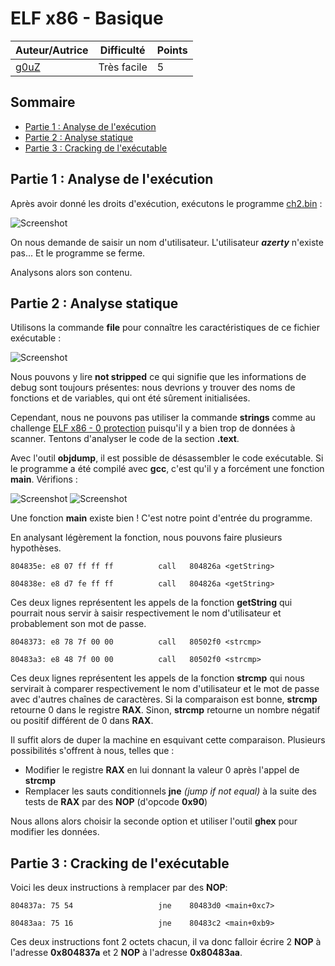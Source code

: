 # ELF x86 - Basique

| Auteur/Autrice | Difficulté | Points |
|----------------|------------|--------|
|     [g0uZ](https://www.root-me.org/g0uZ?lang=fr)       | Très facile|   5    |     

## Sommaire
- [Partie 1 : Analyse de l'exécution](https://github.com/0xS3GFAULT/CTF-WriteUps_Fr/blob/main/rootme/Cracking/Tr%C3%A8s%20facile/ELF%20x86%20-%20Basique/readme.md#partie-1--analyse-de-lex%C3%A9cution)
- [Partie 2 : Analyse statique](https://github.com/0xS3GFAULT/CTF-WriteUps_Fr/blob/main/rootme/Cracking/Tr%C3%A8s%20facile/ELF%20x86%20-%20Basique/readme.md#partie-1--analyse-statique)
- [Partie 3 : Cracking de l'exécutable](https://github.com/0xS3GFAULT/CTF-WriteUps_Fr/blob/main/rootme/Cracking/Tr%C3%A8s%20facile/ELF%20x86%20-%20Basique/readme.md#partie-3--cracking-de-lex%C3%A9cutable)

## Partie 1 : Analyse de l'exécution

Après avoir donné les droits d'exécution, exécutons le programme [ch2.bin](https://github.com/0xS3GFAULT/CTF-WriteUps_Fr/blob/main/rootme/Cracking/Tr%C3%A8s%20facile/ELF%20x86%20-%20Basique/ch2.bin) : 

![Screenshot](./assets/images/exec_ch2.png?raw=true)

On nous demande de saisir un nom d'utilisateur. L'utilisateur **_azerty_** n'existe pas... Et le programme se ferme. 

Analysons alors son contenu.

## Partie 2 : Analyse statique

Utilisons la commande **file** pour connaître les caractéristiques de ce fichier exécutable : 

![Screenshot](./assets/images/file_ch2.png?raw=true)

Nous pouvons y lire **not stripped** ce qui signifie que les informations de debug sont toujours présentes: nous devrions y trouver des noms de fonctions et de variables, qui ont été sûrement initialisées.

Cependant, nous ne pouvons pas utiliser la commande **strings** comme au challenge [ELF x86 - 0 protection](https://github.com/0xS3GFAULT/CTF-WriteUps_Fr/tree/main/rootme/Cracking/Tr%C3%A8s%20facile/ELF%20x86%20-%200%20protection) puisqu'il y a bien trop de données à scanner. Tentons d'analyser le code de la section **.text**.

Avec l'outil **objdump**, il est possible de désassembler le code exécutable. Si le programme a été compilé avec **gcc**, c'est qu'il y a forcément une fonction **main**. Vérifions : 

![Screenshot](./assets/images/objdump_ch2_1.png?raw=true)
![Screenshot](./assets/images/objdump_ch2_2.png?raw=true)

Une fonction **main** existe bien ! C'est notre point d'entrée du programme.

En analysant légèrement la fonction, nous pouvons faire plusieurs hypothèses.

```804835e:	e8 07 ff ff ff       	call   804826a <getString>```

```804838e:	e8 d7 fe ff ff       	call   804826a <getString>``` 

Ces deux lignes représentent les appels de la fonction **getString** qui pourrait nous servir à saisir respectivement le nom d'utilisateur et probablement son mot de passe. 

```8048373:	e8 78 7f 00 00       	call   80502f0 <strcmp>```

```80483a3:	e8 48 7f 00 00       	call   80502f0 <strcmp>```

Ces deux lignes représentent les appels de la fonction **strcmp** qui nous servirait à comparer respectivement le nom d'utilisateur et le mot de passe avec d'autres chaînes de caractères. Si la comparaison est bonne, **strcmp** retourne 0 dans le registre **RAX**. Sinon, **strcmp** retourne un nombre négatif ou positif différent de 0 dans **RAX**. 

Il suffit alors de duper la machine en esquivant cette comparaison. Plusieurs possibilités s'offrent à nous, telles que : 
- Modifier le registre **RAX** en lui donnant la valeur 0 après l'appel de **strcmp**
- Remplacer les sauts conditionnels **jne** *(jump if not equal)* à la suite des tests de **RAX** par des **NOP** (d'opcode **0x90**)

Nous allons alors choisir la seconde option et utiliser l'outil **ghex** pour modifier les données.

##  Partie 3 : Cracking de l'exécutable
Voici les deux instructions à remplacer par des **NOP**:

```804837a:	75 54                	jne    80483d0 <main+0xc7>```

```80483aa:	75 16                	jne    80483c2 <main+0xb9>```

Ces deux instructions font 2 octets chacun, il va donc falloir écrire 2 **NOP** à l'adresse **0x804837a** et 2 **NOP** à l'adresse **0x80483aa**.
